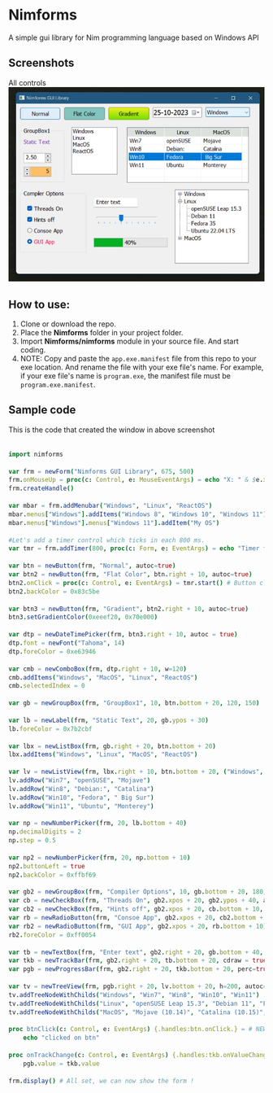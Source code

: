 # Nimforms
A simple gui library for Nim programming language based on Windows API

## Screenshots
All controls
![image](Screenshot_210.jpg)

## How to use:
1. Clone or download the repo.
2. Place the **Nimforms** folder in your project folder.
3. Import **Nimforms/nimforms** module in your source file. And start coding.
4. NOTE: Copy and paste the `app.exe.manifest` file from this repo to your exe location. And rename the file with your exe file's name. For example, if your exe file's name is `program.exe`, the manifest file must be `program.exe.manifest`.


## Sample code
This is the code that created the window in above screenshot
```nim

import nimforms

var frm = newForm("Nimforms GUI Library", 675, 500)
frm.onMouseUp = proc(c: Control, e: MouseEventArgs) = echo "X: " & $e.x & " Y: " & $e.y
frm.createHandle()

var mbar = frm.addMenubar("Windows", "Linux", "ReactOS")
mbar.menus["Windows"].addItems("Windows 8", "Windows 10", "Windows 11")
mbar.menus["Windows"].menus["Windows 11"].addItem("My OS")

#Let's add a timer control which ticks in each 800 ms.
var tmr = frm.addTimer(800, proc(c: Form, e: EventArgs) = echo "Timer ticked...")

var btn = newButton(frm, "Normal", autoc=true)
var btn2 = newButton(frm, "Flat Color", btn.right + 10, autoc=true)
btn2.onClick = proc(c: Control, e: EventArgs) = tmr.start() # Button click will start the timer
btn2.backColor = 0x83c5be

var btn3 = newButton(frm, "Gradient", btn2.right + 10, autoc=true)
btn3.setGradientColor(0xeeef20, 0x70e000)

var dtp = newDateTimePicker(frm, btn3.right + 10, autoc = true)
dtp.font = newFont("Tahoma", 14)
dtp.foreColor = 0xe63946

var cmb = newComboBox(frm, dtp.right + 10, w=120)
cmb.addItems("Windows", "MacOS", "Linux", "ReactOS")
cmb.selectedIndex = 0

var gb = newGroupBox(frm, "GroupBox1", 10, btn.bottom + 20, 120, 150)

var lb = newLabel(frm, "Static Text", 20, gb.ypos + 30)
lb.foreColor = 0x7b2cbf

var lbx = newListBox(frm, gb.right + 20, btn.bottom + 20)
lbx.addItems("Windows", "Linux", "MacOS", "ReactOS")

var lv = newListView(frm, lbx.right + 10, btn.bottom + 20, ("Windows", "Linux", "MacOS", 100, 100, 110))
lv.addRow("Win7", "openSUSE", "Mojave")
lv.addRow("Win8", "Debian:", "Catalina")
lv.addRow("Win10", "Fedora", " Big Sur")
lv.addRow("Win11", "Ubuntu", "Monterey")

var np = newNumberPicker(frm, 20, lb.bottom + 40)
np.decimalDigits = 2
np.step = 0.5

var np2 = newNumberPicker(frm, 20, np.bottom + 10)
np2.buttonLeft = true
np2.backColor = 0xffbf69

var gb2 = newGroupBox(frm, "Compiler Options", 10, gb.bottom + 20, 180, 170, true)
var cb = newCheckBox(frm, "Threads On", gb2.xpos + 20, gb2.ypos + 40, autoc = true)
var cb2 = newCheckBox(frm, "Hints off", gb2.xpos + 20, cb.bottom + 10, autoc = true)
var rb = newRadioButton(frm, "Consoe App", gb2.xpos + 20, cb2.bottom + 10, autoc = true)
var rb2 = newRadioButton(frm, "GUI App", gb2.xpos + 20, rb.bottom + 10)
rb2.foreColor = 0xff0054

var tb = newTextBox(frm, "Enter text", gb2.right + 20, gb.bottom + 40, autoc = true)
var tkb = newTrackBar(frm, gb2.right + 20, tb.bottom + 20, cdraw = true, autoc=true)
var pgb = newProgressBar(frm, gb2.right + 20, tkb.bottom + 20, perc=true, autoc=true )

var tv = newTreeView(frm, pgb.right + 20, lv.bottom + 20, h=200, autoc=true)
tv.addTreeNodeWithChilds("Windows", "Win7", "Win8", "Win10", "Win11")
tv.addTreeNodeWithChilds("Linux", "openSUSE Leap 15.3", "Debian 11", "Fedora 35", "Ubuntu 22.04 LTS")
tv.addTreeNodeWithChilds("MacOS", "Mojave (10.14)", "Catalina (10.15)", " Big Sur (11.0)", "Monterey (12.0)")

proc btnClick(c: Control, e: EventArgs) {.handles:btn.onClick.} = # NEW !!! 'handles' pragma
    echo "clicked on btn"

proc onTrackChange(c: Control, e: EventArgs) {.handles:tkb.onValueChanged.} =
    pgb.value = tkb.value

frm.display() # All set, we can now show the form !

```
